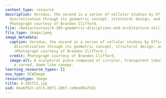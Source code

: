 ```yaml
---
content_type: resource
description: Voroduo, the second in a series of cellular studies by Office dA, exemplifies
  discretization through its geometric concept, structural design, and visual impact.
  Photograph courtesy of Brandon Clifford.
file: /media/courses/4-105-geometric-disciplines-and-architecture-skills-reciprocal-methodologies-fall-2012/0ea6f62ce7c589f12d6fce9ee89a75d1_4-105f12.jpg
file_type: image/jpeg
image_metadata:
  caption: Voroduo, the second in a series of cellular studies by Office dA, exemplifies
    discretization through its geometric concept, structural design, and visual impact.
    (Photograph courtesy of Brandon Clifford.)
  credit: Photograph courtesy of Brandon Clifford.
  image-alt: A sculptural piece composed of circular, transparent tubes that create
    a curved, dome-like canopy.
learning_resource_types: []
ocw_type: OCWImage
resourcetype: Image
title: 4-105f12.jpg
uid: 0ea6f62c-e7c5-89f1-2d6f-ce9ee89a75d1
---
```

